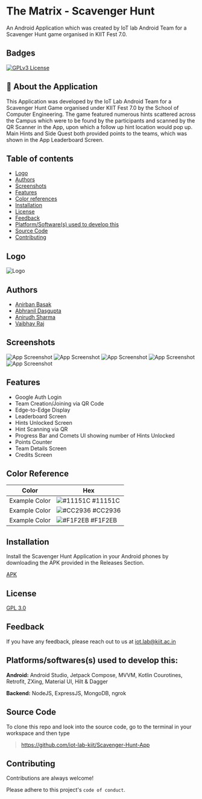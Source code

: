 # The Matrix - Scavenger Hunt

An Android Application which was created by IoT lab Android Team for a Scavenger Hunt game organised in KIIT Fest 7.0.

## Badges

[![GPLv3 License](https://img.shields.io/badge/License-GPL%20v3-yellow.svg)](https://www.gnu.org/licenses/gpl-3.0.en.html)


## 🚀 About the Application

This Application was developed by the IoT Lab Android Team for a Scavenger Hunt Game organised under KIIT Fest 7.0 by the School of Computer Engineering. The game featured numerous hints scattered across the Campus which were to be found by the participants and scanned by the QR Scanner in the App, upon which a follow up hint location would pop up. Main Hints and Side Quest both provided points to the teams, which was shown in the App Leaderboard Screen.

## Table of contents
- [Logo](https://github.com/iot-lab-kiit/Scavenger-Hunt-App?tab=readme-ov-file#logo)
- [Authors](https://github.com/iot-lab-kiit/Scavenger-Hunt-App?tab=readme-ov-file#authors)
- [Screenshots](https://github.com/iot-lab-kiit/Scavenger-Hunt-App?tab=readme-ov-file#screenshots)
- [Features](https://github.com/iot-lab-kiit/Scavenger-Hunt-App?tab=readme-ov-file#features)
- [Color references](https://github.com/iot-lab-kiit/Scavenger-Hunt-App?tab=readme-ov-file#color-reference)
- [Installation](https://github.com/iot-lab-kiit/Scavenger-Hunt-App?tab=readme-ov-file#installation)
- [License](https://github.com/iot-lab-kiit/Scavenger-Hunt-App?tab=readme-ov-file#license)
- [Feedback](https://github.com/iot-lab-kiit/Scavenger-Hunt-App?tab=readme-ov-file#feedback)
- [Platform/Software(s) used to develop this](https://github.com/iot-lab-kiit/Scavenger-Hunt-App?tab=readme-ov-file#platformssoftwares-used-to-develop-this)
- [Source Code](https://github.com/iot-lab-kiit/Scavenger-Hunt-App?tab=readme-ov-file#source-code)
- [Contributing](https://github.com/iot-lab-kiit/Scavenger-Hunt-App?tab=readme-ov-file#contributing)


## Logo

![Logo](https://i.postimg.cc/HLM9s3Jt/ic-launcher.png)


## Authors

- [Anirban Basak](https://github.com/basakjeet08)
- [Abhranil Dasgupta](https://github.com/AbhranilNXT)
- [Anirudh Sharma](https://github.com/Minecraftian14)
- [Vaibhav Raj](https://github.com/dead8309)


## Screenshots

![App Screenshot](https://i.postimg.cc/vT9HjgDX/Screenshot-2024-03-10-133332.png)
![App Screenshot](https://i.postimg.cc/xCDZ5XD9/Screenshot-2024-03-10-133354.png)
![App Screenshot](https://i.postimg.cc/rFxNGfyR/Whats-App-Image-2024-03-10-at-13-31-32-b81c91e9.jpg)
![App Screenshot](https://i.postimg.cc/WbvXHBHw/Whats-App-Image-2024-03-10-at-13-31-32-28c0ff1a.jpg)
![App Screenshot](https://i.postimg.cc/mkqpckwx/Whats-App-Image-2024-03-10-at-13-31-31-68280f95.jpg)
## Features

- Google Auth Login
- Team Creation/Joining via QR Code
- Edge-to-Edge Display
- Leaderboard Screen
- Hints Unlocked Screen
- Hint Scanning via QR
- Progress Bar and Comets UI showing number of Hints Unlocked
- Points Counter
- Team Details Screen
- Credits Screen

## Color Reference

| Color             | Hex                                                                |
| ----------------- | ------------------------------------------------------------------ |
| Example Color | ![#11151C](https://via.placeholder.com/10/11151C?text=+) #11151C |
| Example Color | ![#CC2936](https://via.placeholder.com/10/CC2936?text=+) #CC2936 |
| Example Color | ![#F1F2EB](https://via.placeholder.com/10/F1F2EB?text=+) #F1F2EB |


## Installation

Install the Scavenger Hunt Application in your Android phones by downloading the APK provided in the Releases Section.

[APK](https://github.com/iot-lab-kiit/Scavenger-Hunt-App/releases/download/2.0.0/Scavenger-Hunt-v2.0.0.apk)
    
## License

[GPL 3.0](https://github.com/AbhranilNXT/Scavenger-Hunt-Clone?tab=GPL-3.0-1-ov-file#readme)


## Feedback

If you have any feedback, please reach out to us at iot.lab@kiit.ac.in


## Platforms/softwares(s) used to develop this:

**Android:** Android Studio, Jetpack Compose, MVVM, Kotlin Courotines, Retrofit, ZXing, Material UI, Hilt & Dagger

**Backend:** NodeJS, ExpressJS, MongoDB, ngrok


## Source Code

To clone this repo and look into the source code, go to the terminal in your workspace and then type

> https://github.com/iot-lab-kiit/Scavenger-Hunt-App


## Contributing

Contributions are always welcome!

Please adhere to this project's `code of conduct`.

